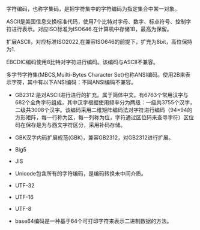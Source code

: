 字符编码，也称字集码，是把字符集中的字符编码为指定集合中某一对象。


ASCII是美国信息交换标准代码，使用7个比特对字母、数字、标点符号、控制字符进行表示。对应ISO标准为ISO646.在计算机中存储1B，最高为保留。

扩展ASCII，对应标准ISO2022,在兼容ISO646的前提下，扩充为8bit，高位保持为1.

EBCDIC编码使用8比特对字符进行编码。该编码与ASCII不兼容。

多字节字符集(MBCS,Muilti-Bytes Character Set)也称ANSI编码。使用2B来表示字符，其中有以下ANSI编码：不同ANSI编码不兼容。

* GB2312:是对ASCII进行进行的扩充。属于简体中文。有6763个常用汉字与682个全角字符组成，其中汉字根据使用频率分为两级：一级共3755个汉字，二级共3008个汉字。该编码采用二维矩阵编码法对字符进行编码（94×94的方形矩阵，每一行称为区，每一列称为位，字符通过区位码来查寻字符）区位码在保存是为与西文字符区分，采用补码存储。

* GBK汉字内码扩展规范(GBK)，兼容GB2312，对GB2312进行扩展。
* Big5
* JIS

* Unicode包含所有的字符编码，是编码转换未中间介质。
* UTF-32
* UTF-16
* UTF-8

* base64编码是一种基于64个可打印字符来表示二进制数据的方法。



